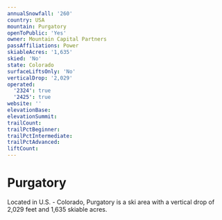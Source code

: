 ```yaml
---
annualSnowfall: '260'
country: USA
mountain: Purgatory
openToPublic: 'Yes'
owner: Mountain Capital Partners
passAffiliations: Power
skiableAcres: '1,635'
skied: 'No'
state: Colorado
surfaceLiftsOnly: 'No'
verticalDrop: '2,029'
operated:
  '2324': true
  '2425': true
website: ''
elevationBase:
elevationSummit:
trailCount:
trailPctBeginner:
trailPctIntermediate:
trailPctAdvanced:
liftCount:
---
```



# Purgatory

Located in U.S. - Colorado, Purgatory is a ski area with a vertical drop of 2,029 feet and 1,635 skiable acres.
